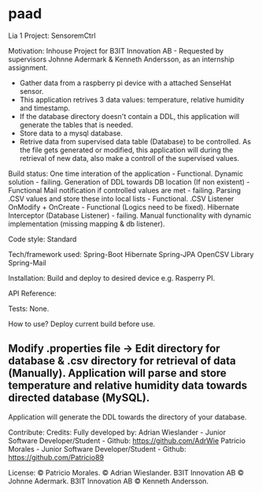 # paad
Lia 1 Project: SensoremCtrl

Motivation:
Inhouse Project for B3IT Innovation AB - Requested by supervisors Johnne Adermark & Kenneth Andersson,
as an internship assignment.
- Gather data from a raspberry pi device with a attached SenseHat sensor.
- This application retrives 3 data values: temperature, relative humidity and timestamp.
- If the database directory doesn't contain a DDL, this application will generate the tables that is needed.
- Store data to a mysql database.
- Retrive data from supervised data table (Database) to be controlled.
As the file gets generated or modified, this application will during the retrieval of new data, also make a controll of the supervised values. 


Build status:
One time interation of the application - Functional.
Dynamic solution - failing.
Generation of DDL towards DB location (If non existent) - Functional
Mail notification if controlled values are met - failing.
Parsing .CSV values and store these into local lists - Functional.
.CSV Listener OnModify + OnCreate - Functional (Logics need to be fixed).
Hibernate Interceptor (Database Listener) - failing.
Manual functionality with dynamic implementation (missing mapping & db listener). 


Code style:
Standard

Tech/framework used:
Spring-Boot
Hibernate
Spring-JPA 
OpenCSV Library
Spring-Mail


Installation:
Build and deploy to desired device e.g. Rasperry PI.

API Reference:

Tests:
None.

How to use?
Deploy current build before use.

Modify .properties file ->
Edit directory for database & .csv directory for retrieval of data (Manually).
Application will parse and store temperature and relative humidity data towards directed database (MySQL).
------
Application will generate the DDL towards the directory of your database.


Contribute:
Credits:
Fully developed by:
Adrian Wieslander - Junior Software Developer/Student - Github: https://github.com/AdrWie
Patricio Morales - Junior Software Developer/Student - Github: https://github.com/Patricio89

License:
© Patricio Morales.
© Adrian Wieslander.
B3IT Innovation AB © Johnne Adermark.
B3IT Innovation AB © Kenneth Andersson.
